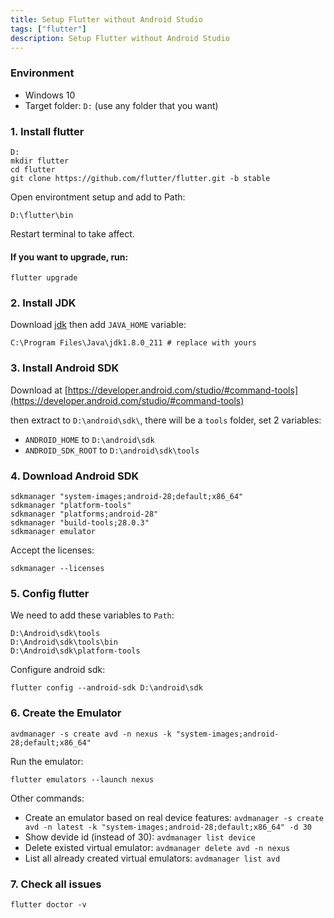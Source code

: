 ```yaml
---
title: Setup Flutter without Android Studio
tags: ["flutter"]
description: Setup Flutter without Android Studio
---
```


### Environment

- Windows 10
- Target folder: `D:` (use any folder that you want)

### 1. Install flutter

```
D:
mkdir flutter
cd flutter
git clone https://github.com/flutter/flutter.git -b stable
```

Open environtment setup and add to Path:

```
D:\flutter\bin
```

Restart terminal to take affect.

#### If you want to upgrade, run:

```
flutter upgrade
```

### 2. Install JDK

Download [jdk](https://www.oracle.com/java/technologies/javase-jdk13-downloads.html) then add `JAVA_HOME` variable:

```
C:\Program Files\Java\jdk1.8.0_211 # replace with yours
```

### 3. Install Android SDK

Download at [https://developer.android.com/studio/#command-tools](https://developer.android.com/studio/#command-tools)

then extract to `D:\android\sdk\`, there will be a `tools` folder, set 2 variables:

- `ANDROID_HOME` to `D:\android\sdk`
- `ANDROID_SDK_ROOT` to `D:\android\sdk\tools`

### 4. Download Android SDK

```
sdkmanager "system-images;android-28;default;x86_64"
sdkmanager "platform-tools"
sdkmanager "platforms;android-28"
sdkmanager "build-tools;28.0.3"
sdkmanager emulator
```

Accept the licenses:

```
sdkmanager --licenses
```

### 5. Config flutter

We need to add these variables to `Path`:

```
D:\Android\sdk\tools
D:\Android\sdk\tools\bin
D:\Android\sdk\platform-tools
```

Configure android sdk:

```
flutter config --android-sdk D:\android\sdk
```

### 6. Create the Emulator

```
avdmanager -s create avd -n nexus -k "system-images;android-28;default;x86_64"
```

Run the emulator:

```
flutter emulators --launch nexus
```

Other commands:

- Create an emulator based on real device features: `avdmanager -s create avd -n latest -k "system-images;android-28;default;x86_64" -d 30`
- Show devide id (instead of 30): `avdmanager list device`
- Delete existed virtual emulator: `avdmanager delete avd -n nexus`
- List all already created virtual emulators: `avdmanager list avd`

### 7. Check all issues

```
flutter doctor -v
```
